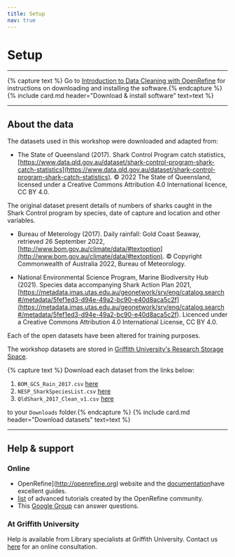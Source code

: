 ```yaml
---
title: Setup
nav: true
---
```

# Setup

-----
{% capture text %}
Go to [Introduction to Data Cleaning with OpenRefine](https://griffithunilibrary.github.io/data-cleaning-intro/content/0-setup.html) for instructions on downloading and installing the software.{% endcapture %}
{% include card.md header="Download & install software" text=text %}

-----

## About the data

The datasets used in this workshop were downloaded and adapted from:

- The State of Queensland (2017). Shark Control Program catch statistics, [https://www.data.qld.gov.au/dataset/shark-control-program-shark-catch-statistics](https://www.data.qld.gov.au/dataset/shark-control-program-shark-catch-statistics). © 2022 The State of Queensland, licensed under a Creative Commons Attribution 4.0 International licence, CC BY 4.0.
  
The original dataset present details of numbers of sharks caught in the Shark Control program by species, date of capture and location and other variables.

- Bureau of Meterology (2017). Daily rainfall: Gold Coast Seaway, retrieved 26 September 2022, [http://www.bom.gov.au/climate/data/#textoption](http://www.bom.gov.au/climate/data/#textoption). © Copyright Commonwealth of Australia 2022, Bureau of Meteorology.

- National Environmental Science Program, Marine Biodiversity Hub (2021). Species data accompanying Shark Action Plan 2021, [https://metadata.imas.utas.edu.au/geonetwork/srv/eng/catalog.search#/metadata/5fef1ed3-d94e-49a2-bc90-e40d8aca5c2f](<https://metadata.imas.utas.edu.au/geonetwork/srv/eng/catalog.search#/metadata/5fef1ed3-d94e-49a2-bc90-e40d8aca5c2f>). Licenced under a Creative Commons Attribution 4.0 International License, CC BY 4.0. 

Each of the open datasets have been altered for training purposes.

The workshop datasets are stored in [Griffith University's Research Storage Space](https://research-storage.griffith.edu.au/).  

{% capture text %}
Download each dataset from the links below:

1. `BOM_GCS_Rain_2017.csv` [here](https://research-storage.griffith.edu.au/owncloud/index.php/s/uuEQqoFBgzU4jOK)
2. `NESP_SharkSpeciesList.csv` [here](https://research-storage.griffith.edu.au/owncloud/index.php/s/4BWEnqeqTNlNIqp)
3. `QldShark_2017_Clean_v1.csv` [here](https://research-storage.griffith.edu.au/owncloud/index.php/s/HsVa3z4hFquNh5n)

to your `Downloads` folder.{% endcapture %}
{% include card.md header="Download datasets" text=text %}

-----

## Help & support

### Online

- OpenRefine](http://openrefine.org) website and the [documentation](http://openrefine.org/documentation.html)have excellent guides.
- [list](https://github.com/OpenRefine/OpenRefine/wiki/External-Resources) of advanced tutorials created by the OpenRefine community.
- This [Google Group](https://groups.google.com/forum/#!forum/openrefine) can answer questions.

### At Griffith University

Help is available from Library specialists at Griffith University.  Contact us [here](https://intranet.secure.griffith.edu.au/library/forms/help) for an online consultation.
